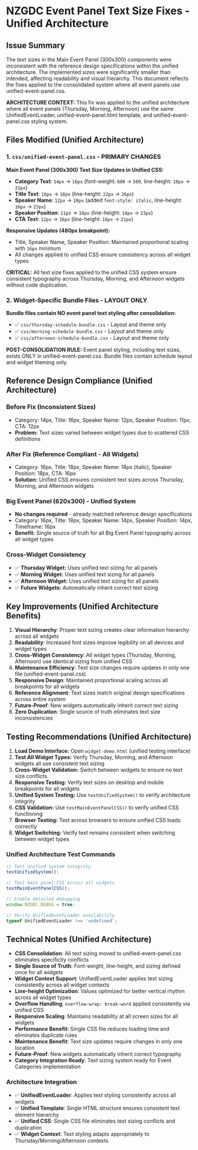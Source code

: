 # NZGDC Event Panel Text Size Fixes - Unified Architecture

## Issue Summary
The text sizes in the Main Event Panel (300x300) components were inconsistent with the reference design specifications within the unified architecture. The implemented sizes were significantly smaller than intended, affecting readability and visual hierarchy. This document reflects the fixes applied to the consolidated system where all event panels use unified-event-panel.css.

**ARCHITECTURE CONTEXT:** This fix was applied to the unified architecture where all event panels (Thursday, Morning, Afternoon) use the same UnifiedEventLoader, unified-event-panel.html template, and unified-event-panel.css styling system.

## Files Modified (Unified Architecture)

### 1. `css/unified-event-panel.css` - PRIMARY CHANGES
**Main Event Panel (300x300) Text Size Updates in Unified CSS:**
- **Category Text**: `14px` → `16px` (font-weight: `600` → `500`, line-height: `18px` → `22px`)
- **Title Text**: `16px` → `18px` (line-height: `22px` → `26px`)
- **Speaker Name**: `12px` → `18px` (added `font-style: italic`, line-height: `16px` → `23px`)
- **Speaker Position**: `11px` → `18px` (line-height: `14px` → `23px`)
- **CTA Text**: `12px` → `16px` (line-height: `16px` → `21px`)

**Responsive Updates (480px breakpoint):**
- Title, Speaker Name, Speaker Position: Maintained proportional scaling with `16px` minimum
- All changes applied to unified CSS ensure consistency across all widget types

**CRITICAL:** All text size fixes applied to the unified CSS system ensure consistent typography across Thursday, Morning, and Afternoon widgets without code duplication.

### 2. Widget-Specific Bundle Files - LAYOUT ONLY
**Bundle files contain NO event panel text styling after consolidation:**
- ✅ `css/thursday-schedule-bundle.css` - Layout and theme only
- ✅ `css/morning-schedule-bundle.css` - Layout and theme only  
- ✅ `css/afternoon-schedule-bundle.css` - Layout and theme only

**POST-CONSOLIDATION RULE:** Event panel styling, including text sizes, exists ONLY in unified-event-panel.css. Bundle files contain schedule layout and widget theming only.

## Reference Design Compliance (Unified Architecture)

### Before Fix (Inconsistent Sizes)
- Category: 14px, Title: 16px, Speaker Name: 12px, Speaker Position: 11px, CTA: 12px
- **Problem:** Text sizes varied between widget types due to scattered CSS definitions

### After Fix (Reference Compliant - All Widgets)
- Category: 16px, Title: 18px, Speaker Name: 18px (italic), Speaker Position: 18px, CTA: 16px
- **Solution:** Unified CSS ensures consistent text sizes across Thursday, Morning, and Afternoon widgets

### Big Event Panel (620x300) - Unified System
- **No changes required** - already matched reference design specifications
- Category: 16px, Title: 18px, Speaker Name: 14px, Speaker Position: 14px, Timeframe: 16px
- **Benefit:** Single source of truth for all Big Event Panel typography across all widget types

### Cross-Widget Consistency
- ✅ **Thursday Widget:** Uses unified text sizing for all panels
- ✅ **Morning Widget:** Uses unified text sizing for all panels  
- ✅ **Afternoon Widget:** Uses unified text sizing for all panels
- ✅ **Future Widgets:** Automatically inherit correct text sizing

## Key Improvements (Unified Architecture Benefits)

1. **Visual Hierarchy**: Proper text sizing creates clear information hierarchy across all widgets
2. **Readability**: Increased font sizes improve legibility on all devices and widget types
3. **Cross-Widget Consistency**: All widget types (Thursday, Morning, Afternoon) use identical sizing from unified CSS
4. **Maintenance Efficiency**: Text size changes require updates in only one file (unified-event-panel.css)
5. **Responsive Design**: Maintained proportional scaling across all breakpoints for all widgets
6. **Reference Alignment**: Text sizes match original design specifications across entire system
7. **Future-Proof**: New widgets automatically inherit correct text sizing
8. **Zero Duplication**: Single source of truth eliminates text size inconsistencies

## Testing Recommendations (Unified Architecture)

1. **Load Demo Interface:** Open `widget-demo.html` (unified testing interface)
2. **Test All Widget Types:** Verify Thursday, Morning, and Afternoon widgets all use consistent text sizing
3. **Cross-Widget Validation:** Switch between widgets to ensure no text size conflicts
4. **Responsive Testing:** Verify text sizes on desktop and mobile breakpoints for all widgets
5. **Unified System Testing:** Use `testUnifiedSystem()` to verify architecture integrity
6. **CSS Validation:** Use `testMainEventPanelCSS()` to verify unified CSS functioning
7. **Browser Testing:** Test across browsers to ensure unified CSS loads correctly
8. **Widget Switching:** Verify text remains consistent when switching between widget types

### Unified Architecture Test Commands
```javascript
// Test unified system integrity
testUnifiedSystem();

// Test main panel CSS across all widgets  
testMainEventPanelCSS();

// Enable detailed debugging
window.NZGDC_DEBUG = true;

// Verify UnifiedEventLoader availability
typeof UnifiedEventLoader !== 'undefined';
```

## Technical Notes (Unified Architecture)

- **CSS Consolidation**: All text sizing moved to unified-event-panel.css eliminates specificity conflicts
- **Single Source of Truth**: Font-weight, line-height, and sizing defined once for all widgets
- **Widget Context Support**: UnifiedEventLoader applies text sizing consistently across all widget contexts
- **Line-height Optimization**: Values optimized for better vertical rhythm across all widget types
- **Overflow Handling**: `overflow-wrap: break-word` applied consistently via unified CSS
- **Responsive Scaling**: Maintains readability at all screen sizes for all widgets
- **Performance Benefit**: Single CSS file reduces loading time and eliminates duplicate rules
- **Maintenance Benefit**: Text size updates require changes in only one location
- **Future-Proof**: New widgets automatically inherit correct typography
- **Category Integration Ready**: Text sizing system ready for Event Categories implementation

### Architecture Integration
- ✅ **UnifiedEventLoader**: Applies text styling consistently across all widgets
- ✅ **Unified Template**: Single HTML structure ensures consistent text element hierarchy  
- ✅ **Unified CSS**: Single CSS file eliminates text sizing conflicts and duplication
- ✅ **Widget Context**: Text styling adapts appropriately to Thursday/Morning/Afternoon contexts